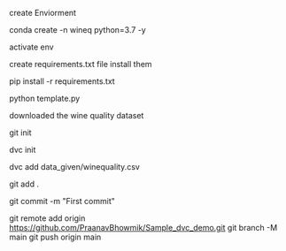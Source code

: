  create Enviorment

conda create -n wineq python=3.7 -y

activate env

create requirements.txt file
install them

pip install -r requirements.txt

python template.py

downloaded the wine quality dataset

git init

dvc init

dvc add data_given/winequality.csv

git add .

git commit -m "First commit"

git remote add origin https://github.com/PraanavBhowmik/Sample_dvc_demo.git
git branch -M main
git push origin main

